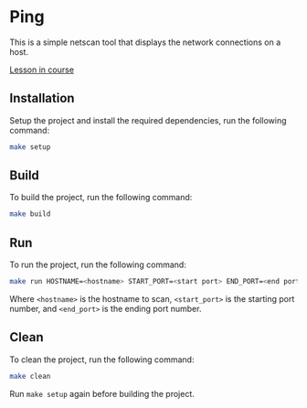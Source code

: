 # Ping

This is a simple netscan tool that displays the network connections on a host.

[Lesson in course](https://codedeviate.github.io/aicollection/go-tools-netscan.html)

## Installation

Setup the project and install the required dependencies, run the following command:

```bash
make setup
```

## Build

To build the project, run the following command:

```bash
make build
```

## Run

To run the project, run the following command:

```bash
make run HOSTNAME=<hostname> START_PORT=<start port> END_PORT=<end port>
```

Where `<hostname>` is the hostname to scan, `<start_port>` is the starting port number, and `<end_port>` is the ending port number.

## Clean

To clean the project, run the following command:

```bash
make clean
```

Run `make setup` again before building the project.
